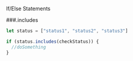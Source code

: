 If/Else Statements

###.includes
```javascript
let status = ["status1", "status2", "status3"]

if (status.includes(checkStatus)) {
  //doSomething
}

```
